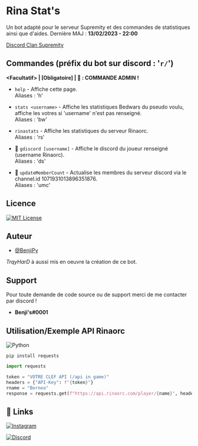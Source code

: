 
# Rina Stat's

Un bot adapté pour le serveur Supremity et des commandes de statistiques ainsi que d'aides.
Dernière MAJ : **13/02/2023 - 22:00**

[Discord Clan Supremity](https://discord.gg/Y8jnqTT55S/)


## Commandes (préfix du bot sur discord : '`r/`')

**\<Facultatif\> | [Obligatoire] | 🔰 : COMMANDE ADMIN !**

- `help` - Affiche cette page.
   <br />
   Aliases : 'h'

- `stats <username>` - Affiche les statistiques Bedwars du pseudo voulu, affiche les votres si 'username' n'est pas renseigné.
   <br />
   Aliases : 'bw'
  
- `rinastats` - Affiche les statistiques du serveur Rinaorc.
   <br />
   Aliases : 'rs'
   
- 🔰 `gdiscord [username]` - Affiche le discord du joueur renseigné (username Rinaorc).
   <br />
   Aliases : 'ds'
 
 - 🔰 `updateMemberCount` - Actualise les membres du serveur discord via le channel.id 1071931013896351876.
   <br />
   Aliases : 'umc'



## Licence






[![MIT License](https://img.shields.io/badge/License-MIT-green.svg)](https://choosealicense.com/licenses/mit/)



## Auteur

- [@BenjiPy](https://github.com/BenjiPy)

*TrqyHarD* à aussi mis en oeuvre la création de ce bot.
## Support

Pour toute demande de code source ou de support merci de me contacter par discord !

* **Benji's#0001**


## Utilisation/Exemple API Rinaorc

![Python](https://upload.wikimedia.org/wikipedia/commons/thumb/f/f8/Python_logo_and_wordmark.svg/131px-Python_logo_and_wordmark.svg.png)


```
pip install requests
```

```python
import requests

token = "VOTRE CLEF API (/api in game)"
headers = {"API-Key": f"{token}"}
rname = "Bornea"
response = requests.get(f"https://api.rinaorc.com/player/{name}", headers=headers)

```


## 🔗 Links
[![Instagram](https://upload.wikimedia.org/wikipedia/commons/thumb/a/a5/Instagram_icon.png/20px-Instagram_icon.png)](https://www.instagram.com/benbikzz/?hl=fr/)

[![Discord](https://upload.wikimedia.org/wikipedia/fr/thumb/9/98/Discord_logo.svg/langfr-90px-Discord_logo.svg.png)](https://discord.gg/Y8jnqTT55S/)






